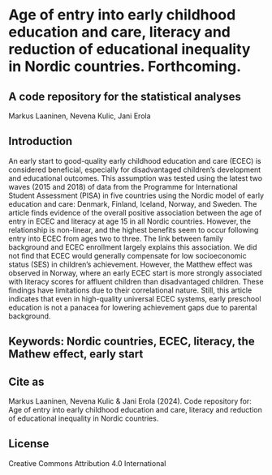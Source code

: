 # Age of entry into early childhood education and care, literacy and reduction of educational inequality in Nordic countries.  Forthcoming.
## A code repository for the statistical analyses

Markus Laaninen, Nevena Kulic, Jani Erola

## Introduction

An early start to good-quality early childhood education and care (ECEC) is considered beneficial, especially for disadvantaged children’s development and educational outcomes. This assumption was tested using the latest two waves (2015 and 2018) of data from the Programme for International Student Assessment (PISA) in five countries using the Nordic model of early education and care: Denmark, Finland, Iceland, Norway, and Sweden. The article finds evidence of the overall positive association between the age of entry in ECEC and literacy at age 15 in all Nordic countries. However, the relationship is non-linear, and the highest benefits seem to occur following entry into ECEC from ages two to three. The link between family background and ECEC enrollment largely explains this association. We did not find that ECEC would generally compensate for low socioeconomic status (SES) in children’s achievement. However, the Matthew effect was observed in Norway, where an early ECEC start is more strongly associated with literacy scores for affluent children than disadvantaged children. These findings have limitations due to their correlational nature. Still, this article indicates that even in high-quality universal ECEC systems, early preschool education is not a panacea for lowering achievement gaps due to parental background.

## Keywords: Nordic countries, ECEC, literacy, the Mathew effect, early start


## Cite as

Markus Laaninen, Nevena Kulic & Jani Erola (2024). Code repository for: Age of entry into early childhood education and care, literacy and reduction of educational inequality in Nordic countries. 


## License

Creative Commons Attribution 4.0 International

